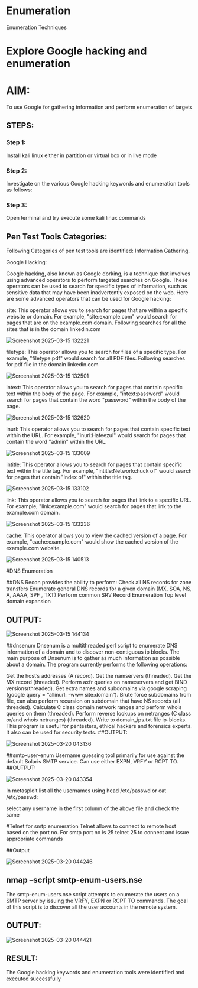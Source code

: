 # Enumeration
Enumeration Techniques

# Explore Google hacking and enumeration 

# AIM:

To use Google for gathering information and perform enumeration of targets

## STEPS:

### Step 1:

Install kali linux either in partition or virtual box or in live mode

### Step 2:

Investigate on the various Google hacking keywords and enumeration tools as follows:


### Step 3:
Open terminal and try execute some kali linux commands

## Pen Test Tools Categories:  

Following Categories of pen test tools are identified:
Information Gathering.

Google Hacking:

Google hacking, also known as Google dorking, is a technique that involves using advanced operators to perform targeted searches on Google. These operators can be used to search for specific types of information, such as sensitive data that may have been inadvertently exposed on the web. Here are some advanced operators that can be used for Google hacking:

site: This operator allows you to search for pages that are within a specific website or domain. For example, "site:example.com" would search for pages that are on the example.com domain.
Following searches for all the sites that is in the domain linkedin.com

![Screenshot 2025-03-15 132221](https://github.com/user-attachments/assets/fec4fd4c-f1e7-4c8b-96dd-926eccaa3fa2)

filetype: This operator allows you to search for files of a specific type. For example, "filetype:pdf" would search for all PDF files.
Following searches for pdf file in the domain linkedin.com

![Screenshot 2025-03-15 132501](https://github.com/user-attachments/assets/14a417a6-a844-45c3-861a-5d17a7e4e099)



intext: This operator allows you to search for pages that contain specific text within the body of the page. For example, "intext:password" would search for pages that contain the word "password" within the body of the page.

![Screenshot 2025-03-15 132620](https://github.com/user-attachments/assets/2613eb42-7eb4-498c-a899-ffe9305d1353)




inurl: This operator allows you to search for pages that contain specific text within the URL. For example, "inurl:Hafeezul" would search for pages that contain the word "admin" within the URL.

![Screenshot 2025-03-15 133009](https://github.com/user-attachments/assets/dbd57494-588d-4e5b-bf7d-a59cd092c1b2)



intitle: This operator allows you to search for pages that contain specific text within the title tag. For example, "intitle:Networkchuck of" would search for pages that contain "index of" within the title tag.

![Screenshot 2025-03-15 133102](https://github.com/user-attachments/assets/2e484432-8165-43b9-ad54-7b5222eb5171)





link: This operator allows you to search for pages that link to a specific URL. For example, "link:example.com" would search for pages that link to the example.com domain.

![Screenshot 2025-03-15 133236](https://github.com/user-attachments/assets/92c2c616-1bc4-40c3-97c2-1cec2ef892b5)




cache: This operator allows you to view the cached version of a page. For example, "cache:example.com" would show the cached version of the example.com website.

![Screenshot 2025-03-15 140513](https://github.com/user-attachments/assets/25a2fbe0-7911-4a92-a211-46b7a077d945)




 
#DNS Enumeration


##DNS Recon
provides the ability to perform:
Check all NS records for zone transfers
Enumerate general DNS records for a given domain (MX, SOA, NS, A, AAAA, SPF , TXT)
Perform common SRV Record Enumeration
Top level domain expansion
## OUTPUT:

![Screenshot 2025-03-15 144134](https://github.com/user-attachments/assets/7f47110e-e603-4bad-9549-1ab12c4f9c22)







##dnsenum
Dnsenum is a multithreaded perl script to enumerate DNS information of a domain and to discover non-contiguous ip blocks. The main purpose of Dnsenum is to gather as much information as possible about a domain. The program currently performs the following operations:

Get the host’s addresses (A record).
Get the namservers (threaded).
Get the MX record (threaded).
Perform axfr queries on nameservers and get BIND versions(threaded).
Get extra names and subdomains via google scraping (google query = “allinurl: -www site:domain”).
Brute force subdomains from file, can also perform recursion on subdomain that have NS records (all threaded).
Calculate C class domain network ranges and perform whois queries on them (threaded).
Perform reverse lookups on netranges (C class or/and whois netranges) (threaded).
Write to domain_ips.txt file ip-blocks.
This program is useful for pentesters, ethical hackers and forensics experts. It also can be used for security tests.
##OUTPUT:

![Screenshot 2025-03-20 043136](https://github.com/user-attachments/assets/15d09d13-13c5-49dd-8013-2207ae06c131)


##smtp-user-enum
Username guessing tool primarily for use against the default Solaris SMTP service. Can use either EXPN, VRFY or RCPT TO.
##OUTPUT:

![Screenshot 2025-03-20 043354](https://github.com/user-attachments/assets/40769c08-e995-4e0b-81a0-f8e51b158086)





In metasploit list all the usernames using head /etc/passwd or cat /etc/passwd:



select any username in the first column of the above file and check the same




#Telnet for smtp enumeration
Telnet allows to connect to remote host based on the port no. For smtp port no is 25
telnet <host address> 25 to connect
and issue appropriate commands  
 
 ##Output
 
 ![Screenshot 2025-03-20 044246](https://github.com/user-attachments/assets/a2bff56c-144a-455d-a86f-aac26c5ba0b2)


  

## nmap –script smtp-enum-users.nse <hostname>

The smtp-enum-users.nse script attempts to enumerate the users on a SMTP server by issuing the VRFY, EXPN or RCPT TO commands. The goal of this script is to discover all the user accounts in the remote system.

## OUTPUT:

![Screenshot 2025-03-20 044421](https://github.com/user-attachments/assets/4abfd1ce-e12a-4a00-8dae-b64d922036ad)



## RESULT:
The Google hacking keywords and enumeration tools were identified and executed successfully


